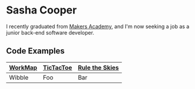 Sasha Cooper
==

I recently graduated from [Makers Academy](http://www.makersacademy.com/), and I'm now seeking a job as a junior back-end software developer.

Code Examples
--

| [WorkMap](http://workmap.herokuapp.com/) | [TicTacToe](https://github.com/Arepo/tictactoe) | [Rule the Skies](https://github.com/Arepo/rule-the-skies) |
|:--------- |:----------- |:---------------- |
| Wibble | Foo | Bar |
